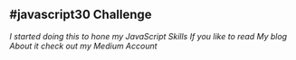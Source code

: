 ## #javascript30 Challenge
*I started doing this to hone my JavaScript Skills If  you like to read My blog About it check out my Medium Account*
